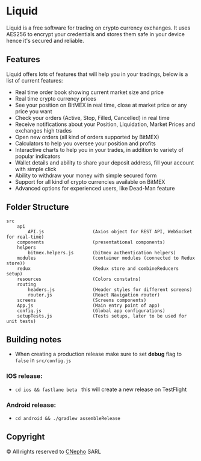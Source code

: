 # Liquid

Liquid is a free software for trading on crypto currency exchanges. It uses AES256 to encrypt your credentials and stores them safe in your device hence it's secured and reliable.  

## Features
Liquid offers lots of features that will help you in your tradings, below is a list of current features:
- Real time order book showing current market size and price
- Real time crypto currency prices
- See your position on BitMEX in real time, close at market price or any price you want
- Check your orders (Active, Stop, Filled, Cancelled) in real time
- Receive notifications about your Position, Liquidation, Market Prices and exchanges high trades
- Open new orders (all kind of orders supported by BitMEX)
- Calculators to help you oversee your position and profits
- Interactive charts to help you in your trades, in addition to variety of popular indicators
- Wallet details and ability to share your deposit address, fill your account with simple click
- Ability to withdraw your money with simple secured form
- Support for all kind of crypto currencies available on BitMEX
- Advanced options for experienced users, like Dead-Man feature

## Folder Structure
```
src
    api
        API.js                  (Axios object for REST API, WebSocket for real-time)
    components                  (presentational components)
    helpers
        bitmex.helpers.js       (bitmex authentication helpers)
    modules                     (container modules (connected to Redux store))
    redux                       (Redux store and combineReducers setup)
    resources                   (Colors constatns)
    routing 
        headers.js              (Header styles for different screens)
        router.js               (React Navigation router)
    screens                     (Screens components)
    App.js                      (Main entry point of app)
    config.js                   (Global app configurations)
    setupTests.js               (Tests setups, later to be used for unit tests)
```

## Building notes

- When creating a production release make sure to set **debug** flag to `false` in `src/config.js`

### IOS release:  
- `cd ios && fastlane beta ` this will create a new release on TestFlight

### Android release:  
- `cd android && ./gradlew assembleRelease`


## Copyright
© All rights reserved to [CNepho](https://cnepho.com/) SARL